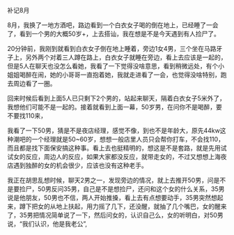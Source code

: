 补记8月

8月，我换了一地方酒吧，路边看到一个白衣女子喝的倒在地上，已经睡了一会了，看到一个男的大概50岁+，上去搭讪，我在想是不是今天遇到有人捡尸了。

20分钟前，我刚到就看到白衣女子倒在地上睡着，旁边1女4男，三个坐在马路牙子上，另外两个对着三人蹲在路上，白衣女子就睡在旁边，看上去应该是一起的，但是5人在聊天也没怎么看她，我看了一下觉得没啥意思，看到稍微远处，有个小姐姐喝醉在闹，她的小哥哥一直抱着她，我就走进看了一会，也觉得没啥特别，跑去周边看了一圈。

回来时候后看到上面5人已只剩下2个男的，站起来聊天，隔着白衣女子5米外了，我想他们可能不是一起的。接着就看到上面一幕，50岁男，在问你不是喝醉，要不要找110来，

我看了一下50男，猜是不是夜店经理，感觉不像，到也不是年龄大，原先44kw这种潮吧的一个经理就是50~60岁，想想一般店里人员只会帮你打车，不会找110，而且都是找下面保安搞这种事。看上去也挺精明的，想这是不是套路，就是先用试试女的反应，周边人的反应，如果大家都没反应，就带走女的，不过又想想上海夜店遇到独醉的女的机会很少，应该也没有这种老手。

我正在胡思乱想时候，聊天2男之一，发现旁边的情况，就上去推开50男，问是不是要捡尸，50男反问35男，自己是不是想捡尸，还问和这个女的什么关系，35男说是他朋友，50男也不信，两人开始推搡，看上去有点想要动手，35男突然想起来，蹲下把女的从地上扶起，用力摇了几下，还没醒，就抽了几个嘴巴，女的醒来了，35男把情况简单说了一下，然后问女的，认识自己么，女的听明白，对50男说，“我们认识，他是我老公”,